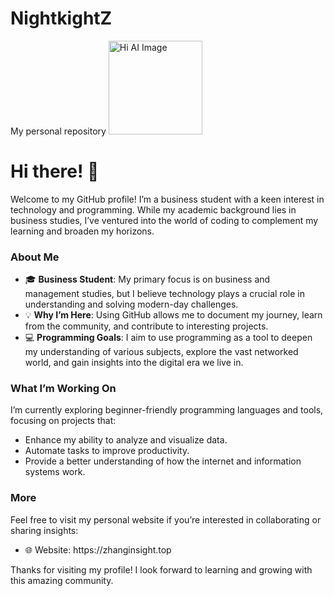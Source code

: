# NightkightZ
My personal repository
<img src="https://github.com/user-attachments/assets/d937ab6c-ea8e-45a3-9a8d-a697ca14dd06" alt="Hi AI Image" width="150">

# Hi there! 👋

Welcome to my GitHub profile! I’m a business student with a keen interest in technology and programming. While my academic background lies in business studies, I’ve ventured into the world of coding to complement my learning and broaden my horizons. 

### About Me  

- 🎓 **Business Student**: My primary focus is on business and management studies, but I believe technology plays a crucial role in understanding and solving modern-day challenges. 
- 💡 **Why I’m Here**: Using GitHub allows me to document my journey, learn from the community, and contribute to interesting projects. 
- 💻 **Programming Goals**: I aim to use programming as a tool to deepen my understanding of various subjects, explore the vast networked world, and gain insights into the digital era we live in. 

### What I’m Working On  

I’m currently exploring beginner-friendly programming languages and tools, focusing on projects that:  

- Enhance my ability to analyze and visualize data.  
- Automate tasks to improve productivity.  
- Provide a better understanding of how the internet and information systems work. 

### More

Feel free to visit my personal website if you’re interested in collaborating or sharing insights:  

- 🌐 Website: https\://zhanginsight.top

Thanks for visiting my profile! I look forward to learning and growing with this amazing community.

